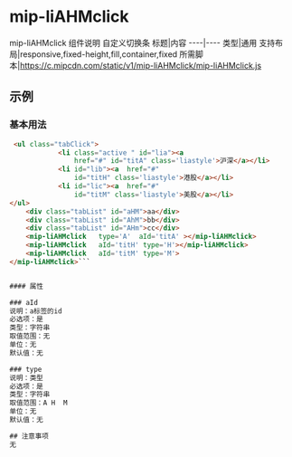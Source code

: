 # mip-liAHMclick

mip-liAHMclick 组件说明
自定义切换条
标题|内容
----|----
类型|通用
支持布局|responsive,fixed-height,fill,container,fixed
所需脚本|https://c.mipcdn.com/static/v1/mip-liAHMclick/mip-liAHMclick.js

## 示例

### 基本用法
```html
 <ul class="tabClick">
			<li class="active " id="lia"><a 
				href="#" id="titA" class='liastyle'>沪深</a></li>
			<li id="lib"><a  href="#"
				id="titH" class='liastyle'>港股</a></li>
			<li id="lic"><a  href="#"
				id="titM" class='liastyle'>美股</a></li>
</ul>
	<div class="tabList" id="aHM">aa</div>
	<div class="tabList" id="AhM">bb</div>
	<div class="tabList" id="AHm">cc</div>
	<mip-liAHMclick   type='A'  aId='titA' ></mip-liAHMclick>
	<mip-liAHMclick   aId='titH' type='H'></mip-liAHMclick>
	<mip-liAHMclick   aId='titM' type='M'>
</mip-liAHMclick>```


#### 属性

### aId
说明：a标签的id
必选项：是
类型：字符串
取值范围：无
单位：无
默认值：无

### type
说明：类型
必选项：是
类型：字符串
取值范围：A H  M
单位：无
默认值：无

## 注意事项
无


